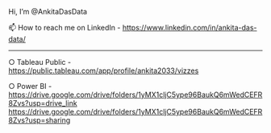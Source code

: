 Hi, I’m @AnkitaDasData

📫 How to reach me on LinkedIn - https://www.linkedin.com/in/ankita-das-data/


-----------------------------------------------------------------------------------
○ Tableau Public - https://public.tableau.com/app/profile/ankita2033/vizzes

○ Power BI - https://drive.google.com/drive/folders/1yMX1cljC5ype96BaukQ6mWedCEFR8Zvs?usp=drive_link
https://drive.google.com/drive/folders/1yMX1cljC5ype96BaukQ6mWedCEFR8Zvs?usp=sharing


<!---
AnkitaDasData/AnkitaDasData is a ✨ special ✨ repository because its `README.md` (this file) appears on your GitHub profile.
You can click the Preview link to take a look at your changes.
--->
